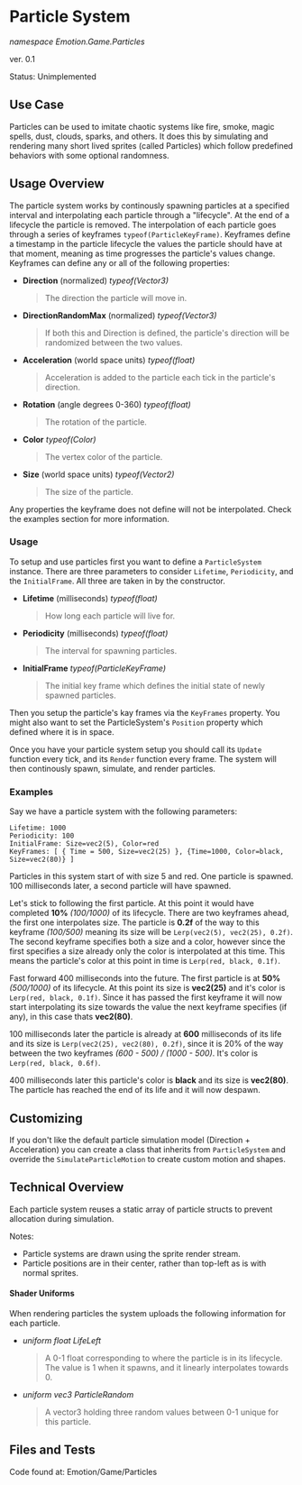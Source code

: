 # Particle System

*namespace Emotion.Game.Particles*

ver. 0.1

Status: Unimplemented

## Use Case

Particles can be used to imitate chaotic systems like fire, smoke, magic spells, dust, clouds, sparks, and others. It does this by simulating and rendering many short lived sprites (called Particles) which follow predefined behaviors with some optional randomness.

## Usage Overview

The particle system works by continously spawning particles at a specified interval and interpolating each particle through a "lifecycle". At the end of a lifecycle the particle is removed.
The interpolation of each particle goes through a series of keyframes `typeof(ParticleKeyFrame)`. Keyframes define a timestamp in the particle lifecycle the values the particle should have at that moment, meaning as time progresses the particle's values change.
Keyframes can define any or all of the following properties:

+ **Direction** (normalized) _typeof(Vector3)_
    > The direction the particle will move in.
+ **DirectionRandomMax** (normalized) _typeof(Vector3)_
    > If both this and Direction is defined, the particle's direction will be randomized between the two values.
+ **Acceleration** (world space units) _typeof(float)_
    > Acceleration is added to the particle each tick in the particle's direction.
+ **Rotation** (angle degrees 0-360) _typeof(float)_
    > The rotation of the particle.
+ **Color** _typeof(Color)_
    > The vertex color of the particle.
+ **Size** (world space units) _typeof(Vector2)_
    > The size of the particle.

Any properties the keyframe does not define will not be interpolated. Check the examples section for more information.

### Usage

To setup and use particles first you want to define a `ParticleSystem` instance. There are three parameters to consider `Lifetime`, `Periodicity`, and the `InitialFrame`. All three are taken in by the constructor.

+ **Lifetime** (milliseconds) _typeof(float)_
    > How long each particle will live for.
+ **Periodicity** (milliseconds) _typeof(float)_
    > The interval for spawning particles.
+ **InitialFrame** _typeof(ParticleKeyFrame)_
    > The initial key frame which defines the initial state of newly spawned particles.

Then you setup the particle's kay frames via the `KeyFrames` property.
You might also want to set the ParticleSystem's `Position` property which defined where it is in space.

Once you have your particle system setup you should call its `Update` function every tick, and its `Render` function every frame. The system will then continously spawn, simulate, and render particles.

### Examples

Say we have a particle system with the following parameters:

```text
Lifetime: 1000
Periodicity: 100
InitialFrame: Size=vec2(5), Color=red
KeyFrames: [ { Time = 500, Size=vec2(25) }, {Time=1000, Color=black, Size=vec2(80)} ]
```

Particles in this system start of with size 5 and red. One particle is spawned. 100 milliseconds later, a second particle will have spawned.

Let's stick to following the first particle. At this point it would have completed **10%** *(100/1000)* of its lifecycle.
There are two keyframes ahead, the first one interpolates size. The particle is **0.2f** of the way to this keyframe *(100/500)* meaning its size will be `Lerp(vec2(5), vec2(25), 0.2f)`. The second keyframe specifies both a size and a color, however since the first specifies a size already only the color is interpolated at this time. This means the particle's color at this point in time is `Lerp(red, black, 0.1f)`.

Fast forward 400 milliseconds into the future. The first particle is at **50%** *(500/1000)* of its lifecycle. At this point its size is **vec2(25)** and it's color is `Lerp(red, black, 0.1f)`. Since it has passed the first keyframe it will now start interpolating its size towards the value the next keyframe specifies (if any), in this case thats **vec2(80)**.

100 milliseconds later the particle is already at **600** milliseconds of its life and its size is `Lerp(vec2(25), vec2(80), 0.2f)`, since it is 20% of the way between the two keyframes *(600 - 500) / (1000 - 500)*. It's color is `Lerp(red, black, 0.6f)`.

400 milliseconds later this particle's color is **black** and its size is **vec2(80)**. The particle has reached the end of its life and it will now despawn.

## Customizing

If you don't like the default particle simulation model (Direction + Acceleration) you can create a class that inherits from `ParticleSystem` and override the `SimulateParticleMotion` to create custom motion and shapes.

## Technical Overview

Each particle system reuses a static array of particle structs to prevent allocation during simulation.

Notes:
- Particle systems are drawn using the sprite render stream.
- Particle positions are in their center, rather than top-left as is with normal sprites.

#### Shader Uniforms

When rendering particles the system uploads the following information for each particle.

+ *uniform float LifeLeft*
    > A 0-1 float corresponding to where the particle is in its lifecycle. The value is 1 when it spawns, and it linearly interpolates towards 0.

+ *uniform vec3 ParticleRandom*
    > A vector3 holding three random values between 0-1 unique for this particle.

## Files and Tests

Code found at: Emotion/Game/Particles
